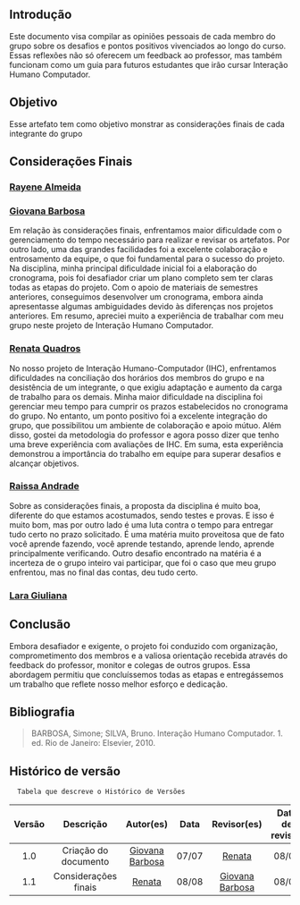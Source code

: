 ## Introdução
Este documento visa compilar as opiniões pessoais de cada membro do grupo sobre os desafios e pontos positivos vivenciados ao longo do curso. Essas reflexões não só oferecem um feedback ao professor, mas também funcionam como um guia para futuros estudantes que irão cursar Interação Humano Computador.

## Objetivo
Esse artefato tem como objetivo monstrar as considerações finais de cada integrante do grupo

## Considerações Finais

### [Rayene Almeida ](https://github.com/rayenealmeida)

###  [Giovana Barbosa](https://github.com/gio221) 

Em relação às considerações finais, enfrentamos maior dificuldade com o gerenciamento do tempo necessário para realizar e revisar os artefatos. Por outro lado, uma das grandes facilidades foi a excelente colaboração e entrosamento da equipe, o que foi fundamental para o sucesso do projeto. Na disciplina, minha principal dificuldade inicial foi a elaboração do cronograma, pois foi desafiador criar um plano completo sem ter claras todas as etapas do projeto. Com o apoio de materiais de semestres anteriores, conseguimos desenvolver um cronograma, embora ainda apresentasse algumas ambiguidades devido às diferenças nos projetos anteriores. Em resumo, apreciei muito a experiência de trabalhar com meu grupo neste projeto de Interação Humano Computador.

###  [Renata Quadros](https://github.com/Renatinha28)
No nosso projeto de Interação Humano-Computador (IHC), enfrentamos dificuldades na conciliação dos horários dos membros do grupo e na desistência de um integrante, o que exigiu adaptação e aumento da carga de trabalho para os demais. Minha maior dificuldade na disciplina foi gerenciar meu tempo para cumprir os prazos estabelecidos no cronograma do grupo. No entanto, um ponto positivo foi a excelente integração do grupo, que possibilitou um ambiente de colaboração e apoio mútuo. Além disso, gostei da metodologia do professor e agora posso dizer que tenho uma breve experiência com avaliações de IHC. Em suma, esta experiência demonstrou a importância do trabalho em equipe para superar desafios e alcançar objetivos.

### [Raissa Andrade](https://github.com/RaissaAndradeS) 

Sobre as considerações finais, a proposta da disciplina é muito boa, diferente do que estamos acostumados, sendo testes e provas. E isso é muito bom, mas por outro lado é uma luta contra o tempo para entregar tudo certo no prazo solicitado. É uma matéria muito proveitosa que de fato você aprende fazendo, você aprende testando, aprende lendo, aprende principalmente verificando. Outro desafio encontrado na matéria é a incerteza de o grupo inteiro vai participar, que foi o caso que meu grupo enfrentou, mas no final das contas, deu tudo certo.

### [Lara Giuliana](https://github.com/gravelylara) 

## Conclusão
Embora desafiador e exigente, o projeto foi conduzido com organização, comprometimento dos membros e a valiosa orientação recebida através do feedback do professor, monitor e colegas de outros grupos. Essa abordagem permitiu que concluíssemos todas as etapas e entregássemos um trabalho que reflete nosso melhor esforço e dedicação.

## Bibliografia

> BARBOSA, Simone; SILVA, Bruno. Interação Humano Computador. 1. ed. Rio de Janeiro: Elsevier, 2010.

## Histórico de versão
      Tabela que descreve o Histórico de Versões
| Versão |          Descrição              |     Autor(es)      |      Data      |   Revisor(es)     |    Data de revisão    |  
|:------:|:-------------------------------:|:--------------:|:--------------:|:-------------:|:---------------------:|
|  1.0   |  Criação do documento                  |    [Giovana Barbosa ](https://github.com/gio221)   |   07/07   |      [Renata](https://github.com/Renatinha28)    |08/07 |
| 1.1 | Considerações finais |  [Renata](https://github.com/Renatinha28) | 08/08 | [Giovana Barbosa ](https://github.com/gio221)  | 08/08|